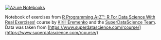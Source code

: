 [![Azure Notebooks](https://notebooks.azure.com/launch.png)](https://notebooks.azure.com/nsanitate/libraries/r-exercises)

Notebook of exercises from [R Programming A-Z™: R For Data Science With Real Exercises!](https://www.udemy.com/r-programming/) course by [Kirill Eremenko](https://twitter.com/kirill_eremenko) and the [SuperDataScience Team](https://www.superdatascience.com/). Data was taken from [https://www.superdatascience.com/rcourse/](https://www.superdatascience.com/rcourse/)
